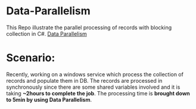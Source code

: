 # Data-Parallelism
This Repo illustrate the parallel processing of records with blocking collection in C#. [Data Parallelism](https://docs.microsoft.com/en-us/dotnet/standard/parallel-programming/data-parallelism-task-parallel-library)
# Scenario:
Recently, working on a windows service which process the collection of records and populate them in DB. The records are processed in synchronously since there are some shared variables involved and it is taking **~2hours to complete the job**. 
The processing time is **brought down to 5min by using Data Parallelism**.

